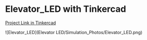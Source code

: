 # Elevator_LED with Tinkercad

[Project Link in Tinkercad]([https://www.tinkercad.com/things/8H8DIsf5NEZ?sharecode=otP0NZAwj_ButKvxAGlDZgfwJAVX3mLGPGY-gHyxjzg)

![Elevator_LED](Elevator LED/Simulation_Photos/Elevator_LED.png)
